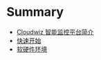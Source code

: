 # Summary

* [Cloudwiz 智能监控平台简介](README.md)
* [快速开始](part1/basic_function.md)
* [软硬件环境](part2/software_and_hardware_environment.md)

